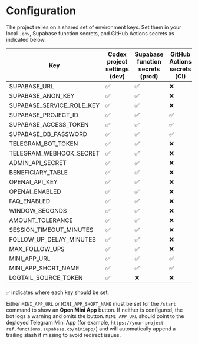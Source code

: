 # Configuration

The project relies on a shared set of environment keys. Set them in your local
`.env`, Supabase function secrets, and GitHub Actions secrets as indicated
below.

| Key                       | Codex project settings (dev) | Supabase function secrets (prod) | GitHub Actions secrets (CI) |
| ------------------------- | ---------------------------- | -------------------------------- | --------------------------- |
| SUPABASE_URL              | ✅                           | ✅                               | ❌                          |
| SUPABASE_ANON_KEY         | ✅                           | ✅                               | ❌                          |
| SUPABASE_SERVICE_ROLE_KEY | ✅                           | ✅                               | ❌                          |
| SUPABASE_PROJECT_ID       | ✅                           | ✅                               | ✅                          |
| SUPABASE_ACCESS_TOKEN     | ✅                           | ✅                               | ✅                          |
| SUPABASE_DB_PASSWORD      | ✅                           | ✅                               | ✅                          |
| TELEGRAM_BOT_TOKEN        | ✅                           | ✅                               | ❌                          |
| TELEGRAM_WEBHOOK_SECRET   | ✅                           | ✅                               | ❌                          |
| ADMIN_API_SECRET          | ✅                           | ✅                               | ❌                          |
| BENEFICIARY_TABLE         | ✅                           | ✅                               | ❌                          |
| OPENAI_API_KEY            | ✅                           | ✅                               | ❌                          |
| OPENAI_ENABLED            | ✅                           | ✅                               | ❌                          |
| FAQ_ENABLED               | ✅                           | ✅                               | ❌                          |
| WINDOW_SECONDS            | ✅                           | ✅                               | ❌                          |
| AMOUNT_TOLERANCE          | ✅                           | ✅                               | ❌                          |
| SESSION_TIMEOUT_MINUTES   | ✅                           | ✅                               | ❌                          |
| FOLLOW_UP_DELAY_MINUTES   | ✅                           | ✅                               | ❌                          |
| MAX_FOLLOW_UPS            | ✅                           | ✅                               | ❌                          |
| MINI_APP_URL              | ✅                           | ✅                               | ✅                          |
| MINI_APP_SHORT_NAME       | ✅                           | ✅                               | ✅                          |
| LOGTAIL_SOURCE_TOKEN      | ✅                           | ❌                               | ❌                          |

`✅` indicates where each key should be set.

Either `MINI_APP_URL` or `MINI_APP_SHORT_NAME` must be set for the `/start`
command to show an **Open Mini App** button. If neither is configured, the bot
logs a warning and omits the button. `MINI_APP_URL` should point to the deployed
Telegram Mini App (for example,
`https://your-project-ref.functions.supabase.co/miniapp/`) and will
automatically append a trailing slash if missing to avoid redirect issues.
